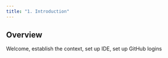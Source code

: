```yaml
---
title: "1. Introduction"
---
```


## Overview
Welcome, establish the context, set up IDE, set up GitHub logins

